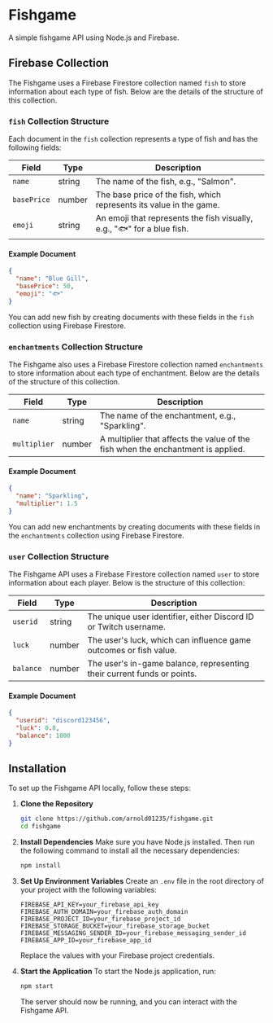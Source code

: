 # Fishgame
A simple fishgame API using Node.js and Firebase.

## Firebase Collection
The Fishgame uses a Firebase Firestore collection named `fish` to store information about each type of fish. Below are the details of the structure of this collection.

### `fish` Collection Structure
Each document in the `fish` collection represents a type of fish and has the following fields:

| Field          | Type               | Description                                                                |
|----------------|--------------------|----------------------------------------------------------------------------|
| `name`         | string             | The name of the fish, e.g., "Salmon".                                      |
| `basePrice`    | number             | The base price of the fish, which represents its value in the game.        |
| `emoji`        | string             | An emoji that represents the fish visually, e.g., "🐟" for a blue fish.    |

#### Example Document
```json
{
  "name": "Blue Gill",
  "basePrice": 50,
  "emoji": "🐟"
}
```

You can add new fish by creating documents with these fields in the `fish` collection using Firebase Firestore.

### `enchantments` Collection Structure
The Fishgame also uses a Firebase Firestore collection named `enchantments` to store information about each type of enchantment. Below are the details of the structure of this collection.

| Field          | Type               | Description                                                                |
|----------------|--------------------|----------------------------------------------------------------------------|
| `name`         | string             | The name of the enchantment, e.g., "Sparkling".                            |
| `multiplier`   | number             | A multiplier that affects the value of the fish when the enchantment is applied. |

#### Example Document
```json
{
  "name": "Sparkling",
  "multiplier": 1.5
}
```

You can add new enchantments by creating documents with these fields in the `enchantments` collection using Firebase Firestore.

### `user` Collection Structure

The Fishgame API uses a Firebase Firestore collection named `user` to store information about each player. Below is the structure of this collection:

| Field      | Type   | Description                                                               |
|------------|--------|---------------------------------------------------------------------------|
| `userid`   | string | The unique user identifier, either Discord ID or Twitch username.         |
| `luck`     | number | The user's luck, which can influence game outcomes or fish value.         |
| `balance`  | number | The user's in-game balance, representing their current funds or points.   |

#### Example Document
```json
{
  "userid": "discord123456",
  "luck": 0.8,
  "balance": 1000
}
```


## Installation
To set up the Fishgame API locally, follow these steps:

1. **Clone the Repository**
   ```bash
   git clone https://github.com/arnold01235/fishgame.git
   cd fishgame
   ```

2. **Install Dependencies**
   Make sure you have Node.js installed. Then run the following command to install all the necessary dependencies:
   ```bash
   npm install
   ```

3. **Set Up Environment Variables**
   Create an `.env` file in the root directory of your project with the following variables:
   ```env
   FIREBASE_API_KEY=your_firebase_api_key
   FIREBASE_AUTH_DOMAIN=your_firebase_auth_domain
   FIREBASE_PROJECT_ID=your_firebase_project_id
   FIREBASE_STORAGE_BUCKET=your_firebase_storage_bucket
   FIREBASE_MESSAGING_SENDER_ID=your_firebase_messaging_sender_id
   FIREBASE_APP_ID=your_firebase_app_id
   ```
   Replace the values with your Firebase project credentials.

4. **Start the Application**
   To start the Node.js application, run:
   ```bash
   npm start
   ```

   The server should now be running, and you can interact with the Fishgame API.


